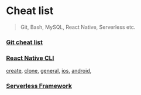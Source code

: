 # Cheat list

> Git, Bash, MySQL, React Native, Serverless etc.

### [Git cheat list](/git)

### [React Native CLI](/react-native)
[create](/react-native#create), 
[clone](/react-native#clone), 
[general](/react-native#general), 
[ios](react-native#ios), 
[android](/react-native#android), 

### [Serverless Framework](/serverless)
